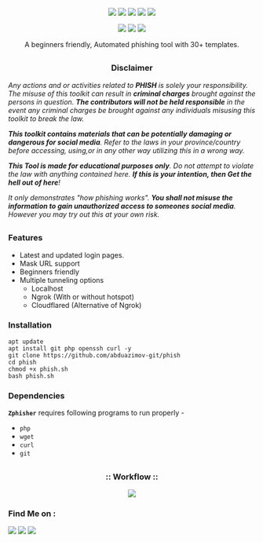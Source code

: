 <!-- phish -->


<p align="center">
  <img src="https://img.shields.io/badge/Version-2.2-green?style=for-the-badge">
  <img src="https://img.shields.io/github/license/htr-tech/zphisher?style=for-the-badge">
  <img src="https://img.shields.io/github/stars/htr-tech/zphisher?style=for-the-badge">
  <img src="https://img.shields.io/github/issues/htr-tech/zphisher?color=red&style=for-the-badge">
  <img src="https://img.shields.io/github/forks/htr-tech/zphisher?color=teal&style=for-the-badge">
</p>

<p align="center">
  <img src="https://img.shields.io/badge/Author-HTR--Tech-cyan?style=flat-square">
  <img src="https://img.shields.io/badge/Open%20Source-Yes-cyan?style=flat-square">
  <img src="https://img.shields.io/badge/Written%20In-Bash-cyan?style=flat-square">
</p>

<p align="center">A beginners friendly, Automated phishing tool with 30+ templates.</p>

##

<h3><p align="center">Disclaimer</p></h3>

<i>Any actions and or activities related to <b>PHISH</b> is solely your responsibility. The misuse of this toolkit can result in <b>criminal charges</b> brought against the persons in question. <b>The contributors will not be held responsible</b> in the event any criminal charges be brought against any individuals misusing this toolkit to break the law.

<b>This toolkit contains materials that can be potentially damaging or dangerous for social media</b>. Refer to the laws in your province/country before accessing, using,or in any other way utilizing this in a wrong way.

<b>This Tool is made for educational purposes only</b>. Do not attempt to violate the law with anything contained here. <b>If this is your intention, then Get the hell out of here</b>!

It only demonstrates "how phishing works". <b>You shall not misuse the information to gain unauthorized access to someones social media</b>. However you may try out this at your own risk.</i>

##

### Features

- Latest and updated login pages.
- Mask URL support 
- Beginners friendly
- Multiple tunneling options
  - Localhost
  - Ngrok (With or without hotspot)
  - Cloudflared (Alternative of Ngrok)


### Installation


    apt update
    apt install git php openssh curl -y
    git clone https://github.com/abduazimov-git/phish
    cd phish
    chmod +x phish.sh
    bash phish.sh


### Dependencies

**`Zphisher`** requires following programs to run properly - 
- `php`
- `wget`
- `curl`
- `git`

##

<h3 align="center">
:: Workflow ::
</h3>
<p align="center">
<img src=".imgs/wf.gif"/>
</p>

### Find Me on :

<p align="left">
  <a href="https://github.com/abduazimov-git" target="_blank"><img src="https://img.shields.io/badge/Github-abduazimov--git-green?style=for-the-badge&logo=github"></a>
  <a href="https://www.instagram.com/abduazimov74" target="_blank"><img src="https://img.shields.io/badge/IG-%40Abduazimov74-red?style=for-the-badge&logo=instagram"></a>
  <a href="https://m.me/abduazimov_projects" target="_blank"><img src="https://img.shields.io/badge/Chat-Messenger-blue?style=for-the-badge&logo=messenger"></a>
</p>

